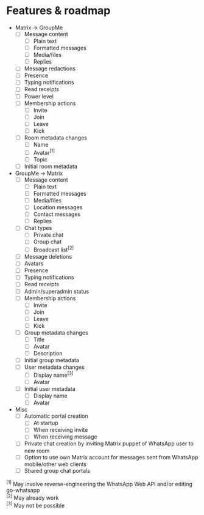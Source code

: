 # Features & roadmap
* Matrix → GroupMe
  * [ ] Message content
    * [ ] Plain text
    * [ ] Formatted messages
    * [ ] Media/files
    * [ ] Replies
  * [ ] Message redactions
  * [ ] Presence
  * [ ] Typing notifications
  * [ ] Read receipts
  * [ ] Power level
  * [ ] Membership actions
    * [ ] Invite
    * [ ] Join
    * [ ] Leave
    * [ ] Kick
  * [ ] Room metadata changes
    * [ ] Name
    * [ ] Avatar<sup>[1]</sup>
    * [ ] Topic
  * [ ] Initial room metadata
* GroupMe → Matrix
  * [ ] Message content
    * [ ] Plain text
    * [ ] Formatted messages
    * [ ] Media/files
    * [ ] Location messages
    * [ ] Contact messages
    * [ ] Replies
  * [ ] Chat types
    * [ ] Private chat
    * [ ] Group chat
    * [ ] Broadcast list<sup>[2]</sup>
  * [ ] Message deletions
  * [ ] Avatars
  * [ ] Presence
  * [ ] Typing notifications
  * [ ] Read receipts
  * [ ] Admin/superadmin status
  * [ ] Membership actions
    * [ ] Invite
    * [ ] Join
    * [ ] Leave
    * [ ] Kick
  * [ ] Group metadata changes
    * [ ] Title
    * [ ] Avatar
    * [ ] Description
  * [ ] Initial group metadata
  * [ ] User metadata changes
    * [ ] Display name<sup>[3]</sup>
    * [ ] Avatar
  * [ ] Initial user metadata
    * [ ] Display name
    * [ ] Avatar
* Misc
  * [ ] Automatic portal creation
    * [ ] At startup
    * [ ] When receiving invite
    * [ ] When receiving message
  * [ ] Private chat creation by inviting Matrix puppet of WhatsApp user to new room
  * [ ] Option to use own Matrix account for messages sent from WhatsApp mobile/other web clients
  * [ ] Shared group chat portals

<sup>[1]</sup> May involve reverse-engineering the WhatsApp Web API and/or editing go-whatsapp  
<sup>[2]</sup> May already work  
<sup>[3]</sup> May not be possible  
